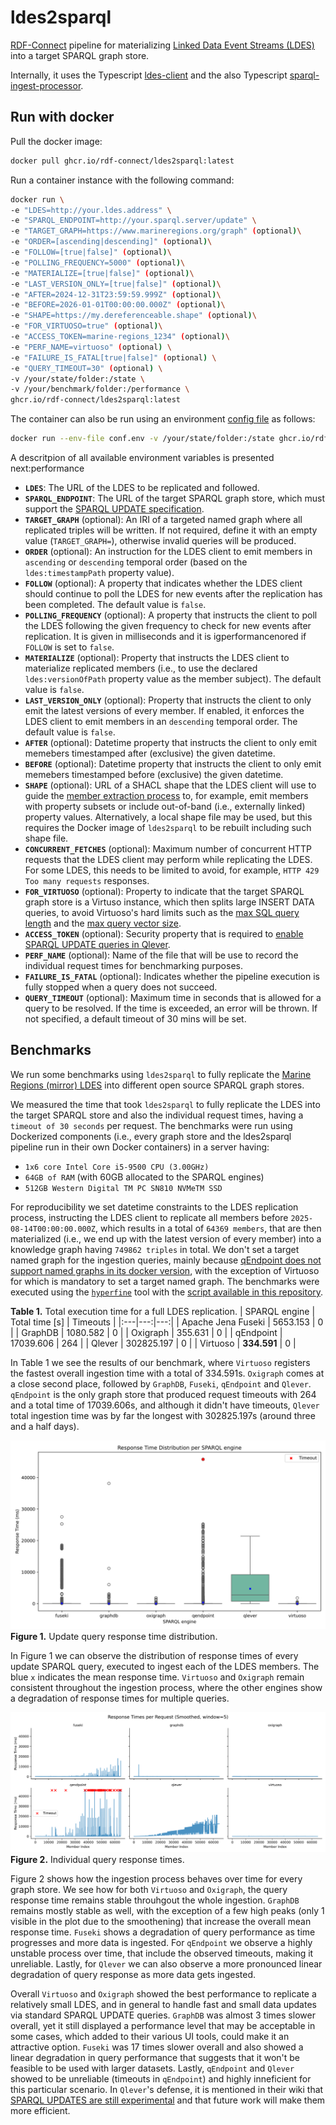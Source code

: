 # ldes2sparql

[RDF-Connect](https://rdf-connect.github.io/) pipeline for materializing [Linked Data Event Streams (LDES)](https://w3id.org/ldes/specification) into a target SPARQL graph store.

Internally, it uses the Typescript [ldes-client](https://github.com/rdf-connect/ldes-client) and the also Typescript [sparql-ingest-processor](https://github.com/rdf-connect/sparql-ingest-processor-ts).  

## Run with docker

Pull the docker image:
```bash
docker pull ghcr.io/rdf-connect/ldes2sparql:latest
```

Run a container instance with the following command:

```bash
docker run \
-e "LDES=http://your.ldes.address" \
-e "SPARQL_ENDPOINT=http://your.sparql.server/update" \
-e "TARGET_GRAPH=https://www.marineregions.org/graph" (optional)\
-e "ORDER=[ascending|descending]" (optional)\
-e "FOLLOW=[true|false]" (optional)\
-e "POLLING_FREQUENCY=5000" (optional)\
-e "MATERIALIZE=[true|false]" (optional)\
-e "LAST_VERSION_ONLY=[true|false]" (optional)\
-e "AFTER=2024-12-31T23:59:59.999Z" (optional)\
-e "BEFORE=2026-01-01T00:00:00.000Z" (optional)\
-e "SHAPE=https://my.dereferenceable.shape" (optional)\
-e "FOR_VIRTUOSO=true" (optional)\
-e "ACCESS_TOKEN=marine-regions_1234" (optional)\
-e "PERF_NAME=virtuoso" (optional) \
-e "FAILURE_IS_FATAL[true|false]" (optional) \
-e "QUERY_TIMEOUT=30" (optional) \
-v /your/state/folder:/state \
-v /your/benchmark/folder:/performance \
ghcr.io/rdf-connect/ldes2sparql:latest
```

The container can also be run using an environment [config file](https://github.com/rdf-connect/ldes2sparql/blob/main/conf.env) as follows:

```bash
docker run --env-file conf.env -v /your/state/folder:/state ghcr.io/rdf-connect/ldes2sparql:latest
```

A descritpion of all available environment variables is presented next:performance

- **`LDES`**: The URL of the LDES to be replicated and followed.
- **`SPARQL_ENDPOINT`**: The URL of the target SPARQL graph store, which must support the [SPARQL UPDATE specification](https://www.w3.org/TR/sparql11-update/).
- **`TARGET_GRAPH`** (optional): An IRI of a targeted named graph where all replicated triples will be written. If not required, define it with an empty value (`TARGET_GRAPH=`), otherwise invalid queries will be produced.
- **`ORDER`** (optional): An instruction for the LDES client to emit members in `ascending` or `descending` temporal order (based on the `ldes:timestampPath` property value).
- **`FOLLOW`** (optional): A property that indicates whether the LDES client should continue to poll the LDES for new events after the replication has been completed. The default value is `false`.
- **`POLLING_FREQUENCY`** (optional): A property that instructs the client to poll the LDES following the given frequency to check for new events after replication. It is given in milliseconds and it is igperformancenored if `FOLLOW` is set to `false`. 
- **`MATERIALIZE`** (optional): Property that instructs the LDES client to materialize replicated members (i.e., to use the declared `ldes:versionOfPath` property value as the member subject). The default value is `false`.
- **`LAST_VERSION_ONLY`** (optional): Property that instructs the client to only emit the latest versions of every member. If enabled, it enforces the LDES client to emit members in an `descending` temporal order. The default value is `false`.
- **`AFTER`** (optional): Datetime property that instructs the client to only emit memebers timestamped after (exclusive) the given datetime. 
- **`BEFORE`** (optional): Datetime property that instructs the client to only emit memebers timestamped before (exclusive) the given datetime.
- **`SHAPE`** (optional): URL of a SHACL shape that the LDES client will use to guide the [member extraction process](https://github.com/TREEcg/extract-cbd-shape) to, for example, emit members with property subsets or include out-of-band (i.e., externally linked) property values. Alternatively, a local shape file may be used, but this requires the Docker image of `ldes2sparql` to be rebuilt including such shape file.
- **`CONCURRENT_FETCHES`** (optional): Maximum number of concurrent HTTP requests that the LDES client may perform while replicating the LDES. For some LDES, this needs to be limited to avoid, for example, `HTTP 429 Too many requests` responses. 
- **`FOR_VIRTUOSO`** (optional): Property to indicate that the target SPARQL graph store is a Virtuso instance, which then splits large INSERT DATA queries, to avoid Virtuoso's hard limits such as the [max SQL query length](https://github.com/openlink/virtuoso-opensource/blob/develop/7/libsrc/Wi/sparql2sql.h#L1031) and the [max query vector size](https://community.openlinksw.com/t/virtuosoexception-sq199/1950).
- **`ACCESS_TOKEN`** (optional): Security property that is required to [enable SPARQL UPDATE queries in Qlever](https://github.com/ad-freiburg/qlever/blob/41864b6cc95e167e098ee7466af37ccc8a925723/src/engine/Server.cpp#L497).
- **`PERF_NAME`** (optional): Name of the file that will be use to record the individual request times for benchmarking purposes.
- **`FAILURE_IS_FATAL`** (optional): Indicates whether the pipeline execution is fully stopped when a query does not succeed.
- **`QUERY_TIMEOUT`** (optional): Maximum time in seconds that is allowed for a query to be resolved. If the time is exceeded, an error will be thrown. If not specified, a default timeout of 30 mins will be set. 

## Benchmarks

We run some benchmarks using `ldes2sparql` to fully replicate the [Marine Regions (mirror) LDES](http://193.190.127.143:8080/marine-regions-mirror/ldes) into different open source SPARQL graph stores.

We measured the time that took `ldes2sparql` to fully replicate the LDES into the target SPARQL store and also the individual request times, having a `timeout of 30 seconds` per request. The benchmarks were run using Dockerized components (i.e., every graph store and the ldes2sparql pipeline run in their own Docker containers) in a server having: 
- `1x6 core Intel Core i5-9500 CPU (3.00GHz)`
- `64GB of RAM` (with 60GB allocated to the SPARQL engines) 
- `512GB Western Digital TM PC SN810 NVMeTM SSD`

For reproducibility we set datetime constraints to the LDES replication process, instructing the LDES client to replicate all members before `2025-08-14T00:00:00.000Z`, which results in a total of `64369 members`, that are then materialized (i.e., we end up with the latest version of every member) into a knowledge graph having `749862 triples` in total. We don't set a target named graph for the ingestion queries, mainly because [qEndpoint does not support named graphs in its docker version](https://github.com/the-qa-company/qEndpoint/issues/616), with the exception of Virtuoso for which is mandatory to set a target named graph. The benchmarks were executed using the [`hyperfine`](https://github.com/sharkdp/hyperfine) tool with the [script available in this repository](https://github.com/rdf-connect/ldes2sparql/blob/main/benchmark/benchmark.sh).

**Table 1.** Total execution time for a full LDES replication.
| SPARQL engine | Total time [s] | Timeouts |
|:---|---:|---:|
| Apache Jena Fuseki | 5653.153 | 0 |
| GraphDB | 1080.582 | 0 |
| Oxigraph | 355.631 | 0 |
| qEndpoint | 17039.606 | 264 |
| Qlever | 302825.197 | 0 |
| Virtuoso | **334.591** | 0 |

In Table 1 we see the results of our benchmark, where `Virtuoso` registers the fastest overall ingestion time with a total of 334.591s. `Oxigraph` comes at a close second place, followed by `GraphDB`, `Fuseki`, `qEndpoint` and `Qlever`. `qEndpoint` is the only graph store that produced request timeouts with 264 and a total time of 17039.606s, and although it didn't have timeouts, `Qlever` total ingestion time was by far the longest with 302825.197s (around three and a half days).

![query-response distribution](benchmark/boxplot.svg)
**Figure 1.** Update query response time distribution.

In Figure 1 we can observe the distribution of response times of every update SPARQL query, executed to ingest each of the LDES members. The blue `x` indicates the mean response time. `Virtuoso` and `Oxigraph` remain consistent throughout the ingestion process, where the other engines show a degradation of response times for multiple queries. 

![query-response per request](benchmark/lineplot.svg)
**Figure 2.** Individual query response times.

Figure 2 shows how the ingestion process behaves over time for every graph store. We see how for both `Virtuoso` and `Oxigraph`, the query response time remains stable throuhgout the whole ingestion. `GraphDB` remains mostly stable as well, with the exception of a few high peaks (only 1 visible in the plot due to the smoothening) that increase the overall mean response time. `Fuseki` shows a degradation of query performance as time progresses and more data is ingested. For `qEndpoint` we observe a highly unstable process over time, that include the observed timeouts, making it unreliable. Lastly, for `Qlever` we can also observe a more pronounced linear degradation of query response as more data gets ingested.

Overall `Virtuoso` and `Oxigraph` showed the best performance to replicate a relatively small LDES, and in general to handle fast and small data updates via standard SPARQL UPDATE queries. `GraphDB` was almost 3 times slower overall, yet it still displayed a performance level that may be acceptable in some cases, which added to their various UI tools, could make it an attractive option. `Fuseki` was 17 times slower overall and also showed a linear degradation in query performance that suggests that it won't be feasible to be used with larger datasets. Lastly, `qEndpoint` and `Qlever` showed to be unreliable (timeouts in `qEndpoint`) and highly inneficient for this particular scenario. In `Qlever`'s defense, it is mentioned in their wiki that [SPARQL UPDATES are still experimental](https://github.com/ad-freiburg/qlever/wiki/First-tests-with-SPARQL-1.1-Update#tldr) and that future work will make them more efficient.   
